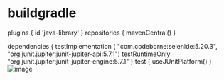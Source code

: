 # buildgradle
plugins {
    id 'java-library'
}
repositories {
    mavenCentral()
}

dependencies {
    testImplementation (
            "com.codeborne:selenide:5.20.3",
            "org.junit.jupiter:junit-jupiter-api:5.7.1")
    testRuntimeOnly "org.junit.jupiter:junit-jupiter-engine:5.7.1"
}
test {
    useJUnitPlatform()
}
![image](https://user-images.githubusercontent.com/53948043/140180530-2e3e887e-a7e0-46ee-9e4c-ef3fe2c8c796.png)
